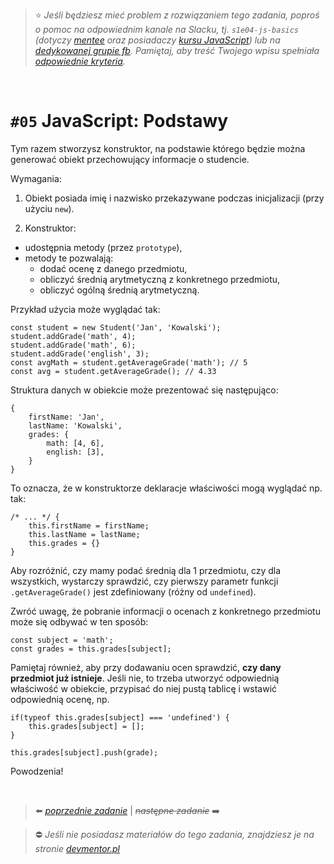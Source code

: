 

> :star: *Jeśli będziesz mieć problem z rozwiązaniem tego zadania, poproś o pomoc na odpowiednim kanale na Slacku, tj. `s1e04-js-basics` (dotyczy [mentee](https://devmentor.pl/mentoring-javascript/) oraz posiadaczy [kursu JavaScript](https://devmentor.pl/p/javascript-for-beginners/)) lub na [dedykowanej grupie fb](https://www.facebook.com/groups/155234921740033). Pamiętaj, aby treść Twojego wpisu spełniała [odpowiednie kryteria](https://devmentor.pl/jak-prosic-o-pomoc/).*

&nbsp;

# `#05` JavaScript: Podstawy

Tym razem stworzysz konstruktor, na podstawie którego będzie można generować obiekt przechowujący informacje o studencie.

Wymagania:
1. Obiekt posiada imię i nazwisko przekazywane podczas inicjalizacji (przy użyciu `new`).

2. Konstruktor:
- udostępnia metody (przez `prototype`),
- metody te pozwalają:
  - dodać ocenę z danego przedmiotu,
  - obliczyć średnią arytmetyczną z konkretnego przedmiotu,
  - obliczyć ogólną średnią arytmetyczną.

Przykład użycia może wyglądać tak:

```
const student = new Student('Jan', 'Kowalski');
student.addGrade('math', 4);
student.addGrade('math', 6);
student.addGrade('english', 3);
const avgMath = student.getAverageGrade('math'); // 5
const avg = student.getAverageGrade(); // 4.33
```

Struktura danych w obiekcie może prezentować się następująco:
```
{
    firstName: 'Jan',
    lastName: 'Kowalski',
    grades: {
        math: [4, 6],
        english: [3],
    }
}
```

To oznacza, że w konstruktorze deklaracje właściwości mogą wyglądać np. tak:
```
/* ... */ {
    this.firstName = firstName;
    this.lastName = lastName;
    this.grades = {}
}
``` 

Aby rozróżnić, czy mamy podać średnią dla 1 przedmiotu, czy dla wszystkich, wystarczy sprawdzić, czy pierwszy parametr funkcji `.getAverageGrade()` jest zdefiniowany (różny od `undefined`).

Zwróć uwagę, że pobranie informacji o ocenach z konkretnego przedmiotu może się odbywać w ten sposób:
```
const subject = 'math';
const grades = this.grades[subject];
```

Pamiętaj również, aby przy dodawaniu ocen sprawdzić, **czy dany przedmiot już istnieje**. Jeśli nie, to trzeba utworzyć odpowiednią właściwość w obiekcie, przypisać do niej pustą tablicę i wstawić odpowiednią ocenę, np.
```
if(typeof this.grades[subject] === 'undefined') {
    this.grades[subject] = [];
}

this.grades[subject].push(grade);
```


Powodzenia!




&nbsp;

> :arrow_left: [*poprzednie zadanie*](./../04) | ~~*następne zadanie*~~ :arrow_right:

> :no_entry: *Jeśli nie posiadasz materiałów do tego zadania, znajdziesz je na stronie [devmentor.pl](https://devmentor.pl/p/js-basics/)*

